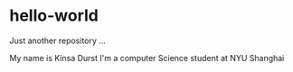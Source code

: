 # hello-world
Just another repository
...


My name is Kinsa Durst
I'm a computer Science student at NYU Shanghai
